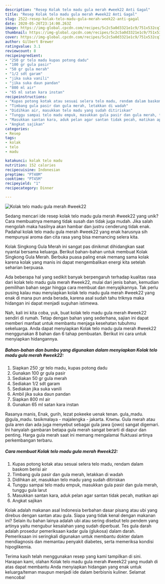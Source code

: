 ```yaml
---
description: "Resep Kolak telo madu gula merah #week22 Anti Gagal"
title: "Resep Kolak telo madu gula merah #week22 Anti Gagal"
slug: 2522-resep-kolak-telo-madu-gula-merah-week22-anti-gagal
date: 2020-05-26T23:14:00.263Z
image: https://img-global.cpcdn.com/recipes/5c2c5a0d3321e1c9/751x532cq70/kolak-telo-madu-gula-merah-week22-foto-resep-utama.jpg
thumbnail: https://img-global.cpcdn.com/recipes/5c2c5a0d3321e1c9/751x532cq70/kolak-telo-madu-gula-merah-week22-foto-resep-utama.jpg
cover: https://img-global.cpcdn.com/recipes/5c2c5a0d3321e1c9/751x532cq70/kolak-telo-madu-gula-merah-week22-foto-resep-utama.jpg
author: Gilbert Brewer
ratingvalue: 3.1
reviewcount: 8
recipeingredient:
- "250 gr telo madu kupas potong dadu"
- "100 gr gula pasir"
- "50 gr gula merah"
- "1/2 sdt garam"
- "jika suka vanili"
- "jika suka daun pandan"
- "800 ml air"
- "65 ml satan kara instan"
recipeinstructions:
- "Kupas potong kotak atau sesuai selera telo madu, rendam dalam baskom berisi air"
- "Timbang gula pasir dan gula merah, letakkan di wadah"
- "Didihkan air, masukkan telo madu yang sudah ditiriskan"
- "Tunggu sampai telo madu empuk, masukkan gula pasir dan gula merah, tunggu gula larut"
- "Masukkan santan kara, aduk pelan agar santan tidak pecah, matikan api"
- "Angkat sajikan"
categories:
- Resep
tags:
- kolak
- telo
- madu

katakunci: kolak telo madu 
nutrition: 152 calories
recipecuisine: Indonesian
preptime: "PT40M"
cooktime: "PT45M"
recipeyield: "1"
recipecategory: Dinner

---
```



![Kolak telo madu gula merah #week22](https://img-global.cpcdn.com/recipes/5c2c5a0d3321e1c9/751x532cq70/kolak-telo-madu-gula-merah-week22-foto-resep-utama.jpg)

Sedang mencari ide resep kolak telo madu gula merah #week22 yang unik? Cara membuatnya memang tidak susah dan tidak juga mudah. Jika salah mengolah maka hasilnya akan hambar dan justru cenderung tidak enak. Padahal kolak telo madu gula merah #week22 yang enak harusnya sih mempunyai aroma dan cita rasa yang bisa memancing selera kita.

Kolak Singkong Gula Merah ini sangat pas dinikmat dihidangkan saat nyantai bersama keluarga. Berikut bahan-bahan untuk membuat Kolak Singkong Gula Merah. Berbuka puasa paling enak memang sama kolak karena kolak yang manis ini dapat mengembalikan energi kita setelah seharian berpuasa.

Ada beberapa hal yang sedikit banyak berpengaruh terhadap kualitas rasa dari kolak telo madu gula merah #week22, mulai dari jenis bahan, kemudian pemilihan bahan segar hingga cara membuat dan menyajikannya. Tak perlu pusing kalau mau menyiapkan kolak telo madu gula merah #week22 yang enak di mana pun anda berada, karena asal sudah tahu triknya maka hidangan ini dapat menjadi suguhan istimewa.


Nah, kali ini kita coba, yuk, buat kolak telo madu gula merah #week22 sendiri di rumah. Tetap dengan bahan yang sederhana, sajian ini dapat memberi manfaat untuk membantu menjaga kesehatan tubuhmu sekeluarga. Anda dapat menyiapkan Kolak telo madu gula merah #week22 menggunakan 8 bahan dan 6 tahap pembuatan. Berikut ini cara untuk menyiapkan hidangannya.

<!--inarticleads1-->

##### Bahan-bahan dan bumbu yang digunakan dalam menyiapkan Kolak telo madu gula merah #week22:

1. Siapkan 250 ;gr telo madu, kupas potong dadu
1. Gunakan 100 gr gula pasir
1. Sediakan 50 gr gula merah
1. Sediakan 1/2 sdt garam
1. Sediakan jika suka vanili
1. Ambil jika suka daun pandan
1. Siapkan 800 ml air
1. Gunakan 65 ml satan kara instan


Rasanya manis, Enak, gurih, lezat pokeeke uenak tenan. gula_madu. @gula_madu. tasikmalaya - majalengka - jakarta. Клипы. Gula merah atau gula aren dan ada juga menyebut sebagai gula jawa (jowo) sangat digemari. Ini hanyalah gambaran betapa gula merah sangat berarti di dapur dan penting. Harga gula merah saat ini memang mengalamai fluktuasi artinya perkembangan terbaru. 

<!--inarticleads2-->

##### Cara membuat Kolak telo madu gula merah #week22:

1. Kupas potong kotak atau sesuai selera telo madu, rendam dalam baskom berisi air
1. Timbang gula pasir dan gula merah, letakkan di wadah
1. Didihkan air, masukkan telo madu yang sudah ditiriskan
1. Tunggu sampai telo madu empuk, masukkan gula pasir dan gula merah, tunggu gula larut
1. Masukkan santan kara, aduk pelan agar santan tidak pecah, matikan api
1. Angkat sajikan


Kolak adalah makanan asal Indonesia berbahan dasar pisang atau ubi yang direbus dengan santan atau gula. Siapa yang tidak kenal dengan makanan ini? Selain itu bahan lainya adalah ubi atau sering disebut telo pendem yang artinya yaitu mengubur kesalahan yang sudah diperbuat. Tes gula darah adalah prosedur pemeriksaan kadar gula (glukosa) dalam darah. Pemeriksaan ini seringkali digunakan untuk membantu dokter dalam mendiagnosis dan memantau penyakit diabetes, serta memeriksa kondisi hipoglikemia. 

Terima kasih telah menggunakan resep yang kami tampilkan di sini. Harapan kami, olahan Kolak telo madu gula merah #week22 yang mudah di atas dapat membantu Anda menyiapkan hidangan yang enak untuk keluarga/teman maupun menjadi ide dalam berbisnis kuliner. Selamat mencoba!
